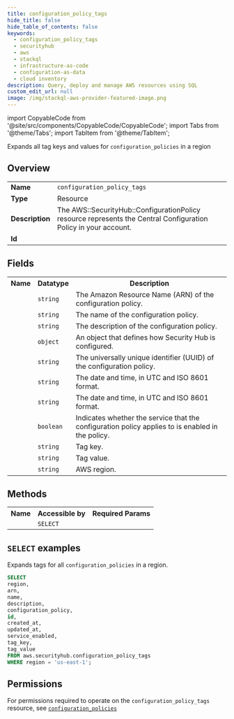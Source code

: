 ```yaml
---
title: configuration_policy_tags
hide_title: false
hide_table_of_contents: false
keywords:
  - configuration_policy_tags
  - securityhub
  - aws
  - stackql
  - infrastructure-as-code
  - configuration-as-data
  - cloud inventory
description: Query, deploy and manage AWS resources using SQL
custom_edit_url: null
image: /img/stackql-aws-provider-featured-image.png
---
```


import CopyableCode from '@site/src/components/CopyableCode/CopyableCode';
import Tabs from '@theme/Tabs';
import TabItem from '@theme/TabItem';

Expands all tag keys and values for <code>configuration_policies</code> in a region

## Overview
<table>
<tbody>
<tr><td><b>Name</b></td><td><code>configuration_policy_tags</code></td></tr>
<tr><td><b>Type</b></td><td>Resource</td></tr>
<tr><td><b>Description</b></td><td>The AWS::SecurityHub::ConfigurationPolicy resource represents the Central Configuration Policy in your account.</td></tr>
<tr><td><b>Id</b></td><td><CopyableCode code="aws.securityhub.configuration_policy_tags" /></td></tr>
</tbody>
</table>

## Fields
<table>
<tbody>
<tr><th>Name</th><th>Datatype</th><th>Description</th></tr><tr><td><CopyableCode code="arn" /></td><td><code>string</code></td><td>The Amazon Resource Name (ARN) of the configuration policy.</td></tr>
<tr><td><CopyableCode code="name" /></td><td><code>string</code></td><td>The name of the configuration policy.</td></tr>
<tr><td><CopyableCode code="description" /></td><td><code>string</code></td><td>The description of the configuration policy.</td></tr>
<tr><td><CopyableCode code="configuration_policy" /></td><td><code>object</code></td><td>An object that defines how Security Hub is configured.</td></tr>
<tr><td><CopyableCode code="id" /></td><td><code>string</code></td><td>The universally unique identifier (UUID) of the configuration policy.</td></tr>
<tr><td><CopyableCode code="created_at" /></td><td><code>string</code></td><td>The date and time, in UTC and ISO 8601 format.</td></tr>
<tr><td><CopyableCode code="updated_at" /></td><td><code>string</code></td><td>The date and time, in UTC and ISO 8601 format.</td></tr>
<tr><td><CopyableCode code="service_enabled" /></td><td><code>boolean</code></td><td>Indicates whether the service that the configuration policy applies to is enabled in the policy.</td></tr>
<tr><td><CopyableCode code="tag_key" /></td><td><code>string</code></td><td>Tag key.</td></tr>
<tr><td><CopyableCode code="tag_value" /></td><td><code>string</code></td><td>Tag value.</td></tr>
<tr><td><CopyableCode code="region" /></td><td><code>string</code></td><td>AWS region.</td></tr>
</tbody>
</table>

## Methods

<table>
<tbody>
  <tr>
    <th>Name</th>
    <th>Accessible by</th>
    <th>Required Params</th>
  </tr>
  <tr>
    <td><CopyableCode code="list_resources" /></td>
    <td><code>SELECT</code></td>
    <td><CopyableCode code="region" /></td>
  </tr>
</tbody>
</table>

## `SELECT` examples
Expands tags for all <code>configuration_policies</code> in a region.
```sql
SELECT
region,
arn,
name,
description,
configuration_policy,
id,
created_at,
updated_at,
service_enabled,
tag_key,
tag_value
FROM aws.securityhub.configuration_policy_tags
WHERE region = 'us-east-1';
```


## Permissions

For permissions required to operate on the <code>configuration_policy_tags</code> resource, see <a href="/services/securityhub/configuration_policies/#permissions"><code>configuration_policies</code></a>

